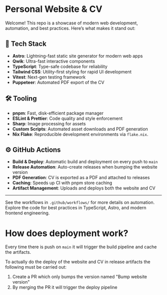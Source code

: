 # Personal Website & CV

Welcome! This repo is a showcase of modern web development, automation, and best practices. Here’s what makes it stand out:

## 🚀 Tech Stack
- **Astro**: Lightning-fast static site generator for modern web apps
- **Qwik**: Ultra-fast interactive components
- **TypeScript**: Type-safe codebase for reliability
- **Tailwind CSS**: Utility-first styling for rapid UI development
- **Vitest**: Next-gen testing framework
- **Puppeteer**: Automated PDF export of the CV

## 🛠️ Tooling
- **pnpm**: Fast, disk-efficient package manager
- **ESLint & Prettier**: Code quality and style enforcement
- **Sharp**: Image processing for assets
- **Custom Scripts**: Automated asset downloads and PDF generation
- **Nix Flake**: Reproducible development environments via `flake.nix`.

## ⚙️ GitHub Actions
- **Build & Deploy**: Automatic build and deployment on every push to `main`
- **Release Automation**: Auto-create releases when bumping the website version
- **PDF Generation**: CV is exported as a PDF and attached to releases
- **Caching**: Speeds up CI with pnpm store caching
- **Artifact Management**: Uploads and deploys both the website and CV

---
See the workflows in `.github/workflows/` for more details on automation. Explore the code for best practices in TypeScript, Astro, and modern frontend engineering.

# How does deployment work?
Every time there is push on `main` it will trigger the build pipeline and cache
the artifacts.

To actually do the deploy of the website and CV in release artifacts the following must be carried out:

1. Create a PR which only bumps the version named "Bump website version"
2. By merging the PR it will trigger the deploy pipeline
